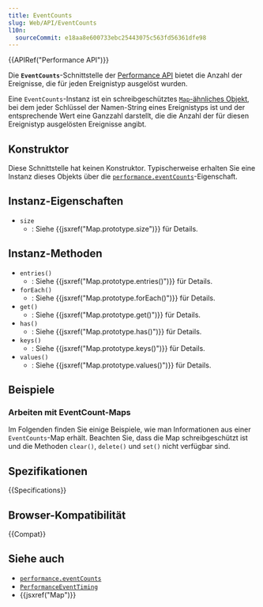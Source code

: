 ```yaml
---
title: EventCounts
slug: Web/API/EventCounts
l10n:
  sourceCommit: e18aa8e600733ebc25443075c563fd56361dfe98
---
```


{{APIRef("Performance API")}}

Die **`EventCounts`**-Schnittstelle der [Performance API](/de/docs/Web/API/Performance_API) bietet die Anzahl der Ereignisse, die für jeden Ereignistyp ausgelöst wurden.

Eine `EventCounts`-Instanz ist ein schreibgeschütztes [`Map`-ähnliches Objekt](/de/docs/Web/JavaScript/Reference/Global_Objects/Map#map-like_browser_apis), bei dem jeder Schlüssel der Namen-String eines Ereignistyps ist und der entsprechende Wert eine Ganzzahl darstellt, die die Anzahl der für diesen Ereignistyp ausgelösten Ereignisse angibt.

## Konstruktor

Diese Schnittstelle hat keinen Konstruktor. Typischerweise erhalten Sie eine Instanz dieses Objekts über die [`performance.eventCounts`](/de/docs/Web/API/Performance/eventCounts)-Eigenschaft.

## Instanz-Eigenschaften

- `size`
  - : Siehe {{jsxref("Map.prototype.size")}} für Details.

## Instanz-Methoden

- `entries()`
  - : Siehe {{jsxref("Map.prototype.entries()")}} für Details.
- `forEach()`
  - : Siehe {{jsxref("Map.prototype.forEach()")}} für Details.
- `get()`
  - : Siehe {{jsxref("Map.prototype.get()")}} für Details.
- `has()`
  - : Siehe {{jsxref("Map.prototype.has()")}} für Details.
- `keys()`
  - : Siehe {{jsxref("Map.prototype.keys()")}} für Details.
- `values()`
  - : Siehe {{jsxref("Map.prototype.values()")}} für Details.

## Beispiele

### Arbeiten mit EventCount-Maps

Im Folgenden finden Sie einige Beispiele, wie man Informationen aus einer `EventCounts`-Map erhält. Beachten Sie, dass die Map schreibgeschützt ist und die Methoden `clear()`, `delete()` und `set()` nicht verfügbar sind.

## Spezifikationen

{{Specifications}}

## Browser-Kompatibilität

{{Compat}}

## Siehe auch

- [`performance.eventCounts`](/de/docs/Web/API/Performance/eventCounts)
- [`PerformanceEventTiming`](/de/docs/Web/API/PerformanceEventTiming)
- {{jsxref("Map")}}
